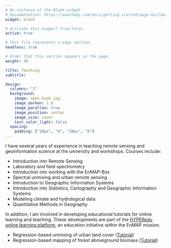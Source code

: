 ```yaml
---
# An instance of the Blank widget.
# Documentation: https://wowchemy.com/docs/getting-started/page-builder/
widget: blank

# Activate this widget? true/false
active: true

# This file represents a page section.
headless: true

# Order that this section appears on the page.
weight: 40

title: Teaching
subtitle:

design:
  columns: "2"
  background:
    image: open-book.jpg
    image_darken: 1.0
    image_parallax: true
    image_position: center
    image_size: cover
    text_color_light: false
  spacing:
    padding: ["20px", "0", "20px", "0"]
---
```


I have several years of experience in teaching remote sensing and geoinformation science at the university and workshops. Courses include:
- Introduction into Remote Sensing
- Laboratory and field spectrometry
- Introduction into working with the EnMAP-Box
- Spectral unmixing and urban remote sensing
- Introduction to Geographic Information Systems
- Introduction into Statistics, Cartography and Geographic Information Systems
- Modeling climate and hydrological data
- Quantitative Methods in Geography


In addition, I am involved in developing educational tutorials for online learning and teaching. These developments are part of the [HYPERedu online learning platform](https://eo-college.org/now-online-hyperedu-educational-resources-on-imaging-spectroscopy/), an education initiative within the EnMAP mission.
- Regression-based unmixing of urban land cover ([Tutorial](https://enmap-box.readthedocs.io/en/latest/usr_section/application_tutorials/urban_unmixing/tutorial.html))
- Regression-based mapping of forest aboveground biomass ([Tutorial](https://enmap-box.readthedocs.io/en/latest/usr_section/application_tutorials/biomass_regression/tutorial.html))